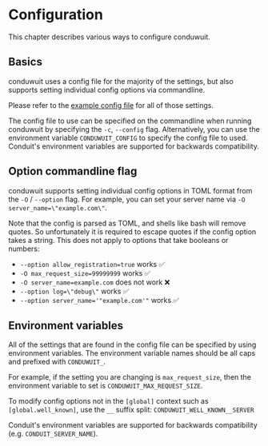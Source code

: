 # Configuration

This chapter describes various ways to configure conduwuit.

## Basics

conduwuit uses a config file for the majority of the settings, but also supports
setting individual config options via commandline.

Please refer to the [example config
file](./configuration/examples.md#example-configuration) for all of those
settings.

The config file to use can be specified on the commandline when running
conduwuit by specifying the `-c`, `--config` flag. Alternatively, you can use
the environment variable `CONDUWUIT_CONFIG` to specify the config file to used.
Conduit's environment variables are supported for backwards compatibility.

## Option commandline flag

conduwuit supports setting individual config options in TOML format from the
`-O` / `--option` flag. For example, you can set your server name via `-O
server_name=\"example.com\"`.

Note that the config is parsed as TOML, and shells like bash will remove quotes.
So unfortunately it is required to escape quotes if the config option takes a
string. This does not apply to options that take booleans or numbers:
- `--option allow_registration=true` works ✅
- `-O max_request_size=99999999` works ✅
- `-O server_name=example.com` does not work ❌
- `--option log=\"debug\"` works ✅
- `--option server_name='"example.com'"` works ✅


## Environment variables

All of the settings that are found in the config file can be specified by using
environment variables. The environment variable names should be all caps and
prefixed with `CONDUWUIT_`.

For example, if the setting you are changing is `max_request_size`, then the
environment variable to set is `CONDUWUIT_MAX_REQUEST_SIZE`.

To modify config options not in the `[global]` context such as
`[global.well_known]`, use the `__` suffix split: `CONDUWUIT_WELL_KNOWN__SERVER`

Conduit's environment variables are supported for backwards compatibility (e.g.
`CONDUIT_SERVER_NAME`).
